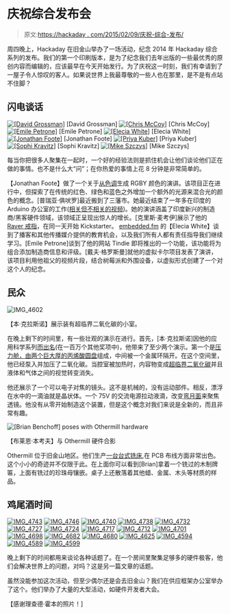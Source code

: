 # 庆祝综合发布会

> 原文:[https://hackaday . com/2015/02/09/庆祝-综合-发布/](https://hackaday.com/2015/02/09/celebrating-the-omnibus-launch/)

周四晚上，Hackaday 在旧金山举办了一场活动，纪念 2014 年 Hackaday 综合系列的发布。我们的第一个印刷版本，是为了纪念我们去年出版的一些最优秀的原创内容而编辑的，应该最早在今天开始发行。为了庆祝这一时刻，我们有幸请到了一屋子令人惊叹的客人。如果说世界上我最尊敬的一些人也在那里，是不是有点站不住脚？

## 闪电谈话

 [![[David Grossman]](../Images/42b0dd456cc2f029d0c40a4312199c86.png "MVI_4675-1")](https://hackaday.com/mvi_4675-1/) [David Grossman] [![[Chris McCoy]](../Images/00c24088f78833062b25371f8549b0cf.png "IMG_4709")](https://hackaday.com/img_4709/) [Chris McCoy] [![[Emile Petrone]](../Images/1cfb496560db9233baaedbcece000024.png "IMG_4694")](https://hackaday.com/img_4694/) [Emile Petrone] [![[Elecia White]](../Images/11fe017f11f88c696d5403733a03b79c.png "IMG_4686")](https://hackaday.com/img_4686/) [Elecia White] [![[Jonathan Foote]](../Images/12cd9c271d01df6661c240f00820ea79.png "IMG_4665")](https://hackaday.com/img_4665/) [Jonathan Foote] [![[Priya Kuber]](../Images/6b2968c1577953e674152d2480b58abf.png "IMG_4652")](https://hackaday.com/img_4652/) [Priya Kuber] [![[Sophi Kravitz]](../Images/084c40d06083c34d573128c356bca308.png "IMG_4634")](https://hackaday.com/img_4634/) [Sophi Kravitz] [![[Mike Szczys]](../Images/d79632b5d8547d7fbde30f99d5593023.png "IMG_4600")](https://hackaday.com/img_4600/) [Mike Szczys]

每当你把很多人聚集在一起时，一个好的经验法则是抓住机会让他们谈论他们正在做的事情。也不是什么大“问”；在你热爱的事情上花 8 分钟是非常简单的。

【Jonathan Foote】做了一个关于[从色调](http://rotormind.com/blog/2015/Generating-RGBY-from-Hue/)生成 RGBY 颜色的演讲。该项目正在进行中，但探索了在传统的红色、绿色和蓝色之外增加一个额外的光源来混合光的颜色的概念。[普瑞亚·俱吠罗]最近搬到了三藩市。她最近结束了一年多在印度的 Arduino 办公室的工作([相关但不相关的视频](https://www.youtube.com/watch?v=ji6W3_QSN5Y))。她的演讲涵盖了印度新兴的制造商/黑客硬件领域，该领域正呈现出惊人的增长。[克里斯·麦考伊]展示了他的 [Raver 戒指](https://www.kickstarter.com/projects/957705753/raver-rings-light-me-up)，在同一天开始 Kickstarter。 [embedded.fm](http://embedded.fm/) 的【Elecia White】谈到了播客和其他传播媒介提供的教育机会，以及我们所有人都有责任指导我们继续学习。[Emile Petrone]谈到了他的网站 Tindie 即将推出的一个功能，该功能将为组合添加制造商信息和评级。[戴夫·格罗斯曼]就他的虚拟卡尔项目发表了演讲，该项目利用他祖父的视频片段，结合树莓派和外围设备，以虚拟形式创建了一个对这个人的纪念。

## 民众

![IMG_4602](../Images/9c339e2f96c70c8b3a263fe325cc39c2.png)

【本·克拉斯诺】展示装有超临界二氧化碳的小室。

在晚上剩下的时间里，有一些壮观的演示在进行。首先，[本·克拉斯诺]因他的应用科学系列[而出名](https://www.youtube.com/user/bkraz333)(在一百万个其他奖项中)，他带来了至少两个演示。第一个是[压力舱，由两个巨大厚的丙烯酸圆盘](http://benkrasnow.blogspot.com/2011/09/close-look-at-supercritical-carbon.html)组成，中间被一个金属环隔开。在这个空间里，他已经泵入并加压了二氧化碳。当腔室被加热时，内容物变成[超临界二氧化碳](http://en.wikipedia.org/wiki/Supercritical_carbon_dioxide)并且液体和气体之间的视觉转变消失。

他还展示了一个可以电子对焦的镜头。这不是机械的，没有运动部件。相反，漂浮在水中的一滴油就是晶状体。一个 75V 的交流电源拉动液滴，改变[弯月面](http://en.wikipedia.org/wiki/Meniscus)来聚焦透镜。他没有从零开始制造这个装置，但是这个概念对我们来说是全新的，而且非常有趣。

![[Brian Benchoff] poses with Othermill hardware](../Images/774d262e31f21583724843cf85b5aa98.png)

【布莱恩·本考夫】与 Othermill 硬件合影

Othermill 位于旧金山地区。他们生产[一台台式铣床](https://othermachine.co/othermill/features/),在 PCB 布线方面非常出色。这个小小的奇迹并不仅限于此。在上面你可以看到[Brian]拿着一个铣过的木制牌匾，上面有铣过的珍珠母镶嵌。桌子上还散落着其他蜡、金属、木头等材质的样品。

## 鸡尾酒时间

 [![IMG_4743](../Images/e5c2f4f4ef670f1a115670f524ee667e.png "IMG_4743")](https://hackaday.com/img_4743/)  [![IMG_4746](../Images/f206cea9f3319a8daa1232069245b5b1.png "IMG_4746")](https://hackaday.com/img_4746/)  [![IMG_4740](../Images/f2351c0346cc308fde55724b9aec6676.png "IMG_4740")](https://hackaday.com/img_4740/)  [![IMG_4738](../Images/68fcc4c5a6c59e42fd05a558c2572972.png "IMG_4738")](https://hackaday.com/img_4738/)  [![IMG_4732](../Images/2366052a3bb0cf0e108232a2256b6758.png "IMG_4732")](https://hackaday.com/img_4732/)  [![IMG_4727](../Images/93e786cd0615826066df74256878d37f.png "IMG_4727")](https://hackaday.com/img_4727/)  [![IMG_4724](../Images/ff3a591b3524e2e99cc0e107cb1c6591.png "IMG_4724")](https://hackaday.com/img_4724/)  [![IMG_4717](../Images/62dc889ffd70319e7b934c751908c55c.png "IMG_4717")](https://hackaday.com/img_4717/)  [![IMG_4712](../Images/470d4d47b401b9135e0b2d129dff395f.png "IMG_4712")](https://hackaday.com/img_4712/)  [![IMG_4701](../Images/a8b3aa7b2aa6ea5ca95f2cb586c78954.png "IMG_4701")](https://hackaday.com/img_4701/)  [![IMG_4698](../Images/e73d7789bfc79ae650775aaf69f02798.png "IMG_4698")](https://hackaday.com/img_4698/)  [![IMG_4682](../Images/ea2259c7ff3a91afb1ebeb7b65541c5f.png "IMG_4682")](https://hackaday.com/img_4682/)  [![IMG_4680](../Images/9f0bf8f6532ecb1fb20b587639466faf.png "IMG_4680")](https://hackaday.com/img_4680/)  [![IMG_4625](../Images/c2cff58ec14cfd593975cc013b99ef23.png "IMG_4625")](https://hackaday.com/img_4625/)  [![IMG_4594](../Images/9381e50da0d90910070ec2d5d5428bb9.png "IMG_4594")](https://hackaday.com/img_4594/)  [![IMG_4589](../Images/0a0a507a94b3a8cfa16cfbdce8d76890.png "IMG_4589")](https://hackaday.com/img_4589/)  [![IMG_4599](../Images/90aee28488241bb6bf89b1d3b425cf24.png "IMG_4599")](https://hackaday.com/img_4599/) 

晚上剩下的时间都用来谈论各种话题了。在一个房间里聚集足够多的硬件极客，他们会解决世界上的问题，对吗？这是另一篇文章的话题。

虽然没能参加这次活动，但至少偶尔还是会去旧金山？我们在供应框架办公室举办了这个。他们举办了大量的大型活动，如硬件开发者大会。

【感谢理查德·霍本的照片！]
